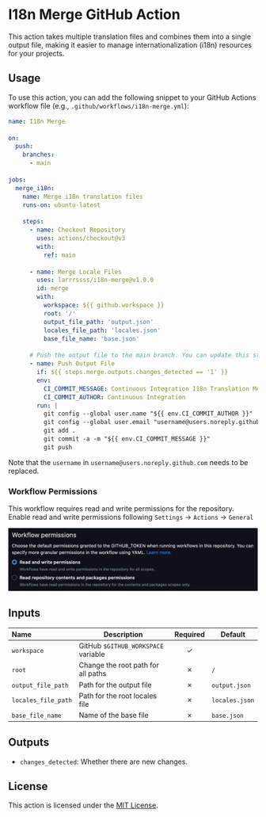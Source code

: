# I18n Merge GitHub Action

This action takes multiple translation files and combines them into a single output file, making it easier to manage internationalization (i18n) resources for your projects.

## Usage

To use this action, you can add the following snippet to your GitHub Actions workflow file (e.g., `.github/workflows/i18n-merge.yml`):

```yaml
name: I18n Merge

on:
  push:
    branches:
      - main

jobs:
  merge_i18n:
    name: Merge i18n translation files
    runs-on: ubuntu-latest

    steps:
      - name: Checkout Repository
        uses: actions/checkout@v3
        with:
          ref: main

      - name: Merge Locale Files
        uses: larrrssss/i18n-merge@v1.0.0
        id: merge
        with:
          workspace: ${{ github.workspace }}
          root: '/'
          output_file_path: 'output.json'
          locales_file_path: 'locales.json'
          base_file_name: 'base.json'

      # Push the output file to the main branch. You can update this step to handle the output file with your own custom logic.
      - name: Push Output File
        if: ${{ steps.merge.outputs.changes_detected == '1' }}
        env:
          CI_COMMIT_MESSAGE: Continuous Integration I18n Translation Merge
          CI_COMMIT_AUTHOR: Continuous Integration
        run: |
          git config --global user.name "${{ env.CI_COMMIT_AUTHOR }}"
          git config --global user.email "username@users.noreply.github.com"
          git add .
          git commit -a -m "${{ env.CI_COMMIT_MESSAGE }}"
          git push
```

Note that the `username` in `username@users.noreply.github.com` needs to be replaced.

### Workflow Permissions

This workflow requires read and write permissions for the repository. Enable read and write permissions following `Settings` → `Actions` → `General`

![Workflow Permissions](/docs/workflow_permissions.png)

## Inputs

| Name                 | Description                         | Required | Default         |
|:---------------------|-------------------------------------|:--------:|-----------------|
| `workspace`          | GitHub `$GITHUB_WORKSPACE` variable | &check;  |                 |
| `root`               | Change the root path for all paths  | &cross;  | `/`             |
| `output_file_path`   | Path for the output file            | &cross;  | `output.json`   |
| `locales_file_path`  | Path for the root locales file      | &cross;  | `locales.json`  |
| `base_file_name`     | Name of the base file               | &cross;  | `base.json`     |

## Outputs

- `changes_detected`: Whether there are new changes.

## License

This action is licensed under the [MIT License](LICENSE).
